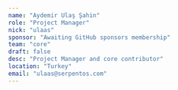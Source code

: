 ```yaml
---
name: "Aydemir Ulaş Şahin"
role: "Project Manager"
nick: "ulaas"
sponsor: "Awaiting GitHub sponsors membership"
team: "core"
draft: false
desc: "Project Manager and core contributor"
location: "Turkey"
email: "ulaas@serpentos.com"
---
```




